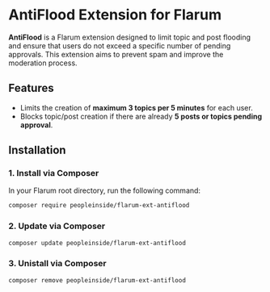 # AntiFlood Extension for Flarum

**AntiFlood** is a Flarum extension designed to limit topic and post flooding and ensure that users do not exceed a specific number of pending approvals. This extension aims to prevent spam and improve the moderation process.

## Features
- Limits the creation of **maximum 3 topics per 5 minutes** for each user.
- Blocks topic/post creation if there are already **5 posts or topics pending approval**.

## Installation

### 1. Install via Composer

In your Flarum root directory, run the following command:

```bash
composer require peopleinside/flarum-ext-antiflood
```

### 2. Update via Composer

```bash
composer update peopleinside/flarum-ext-antiflood
```

### 3. Unistall via Composer

```bash
composer remove peopleinside/flarum-ext-antiflood
```
